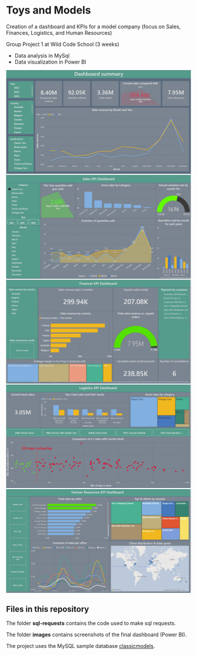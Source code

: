 # Toys and Models

Creation of a dashboard and KPIs for a model company (focus on Sales, Finances, Logistics, and Human Resources)

Group Project 1 at Wild Code School (3 weeks)

* Data analysis in MySql
* Data visualization in Power BI

<img src=images/dashboard_summary.jpg>
<img src=images/dashboard_sales.jpg>
<img src=images/dashboard_finances.jpg>
<img src=images/dashboard_logistics.jpg>
<img src=images/dashboard_hr.jpg>
  

## Files in this repository

The folder **sql-requests** contains the code used to make sql requests.

The folder **images** contains screenshots of the final dashboard (Power BI).

The project uses the MySQL sample database [classicmodels](https://www.mysqltutorial.org/getting-started-with-mysql/mysql-sample).
